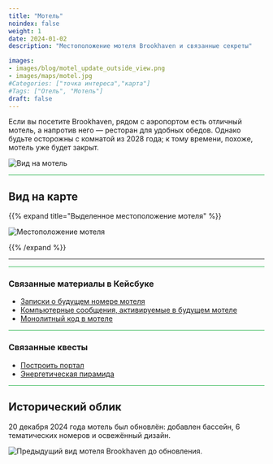 ```yaml
---
title: "Мотель"
noindex: false
weight: 1
date: 2024-01-02
description: "Местоположение мотеля Brookhaven и связанные секреты"

images:
- images/blog/motel_update_outside_view.png
- images/maps/motel.jpg
#Categories: ["точка интереса","карта"]
#Tags: ["Отель", "Мотель"]
draft: false
--- 
```



Если вы посетите Brookhaven, рядом с аэропортом есть отличный мотель, а напротив него — ресторан для удобных обедов. Однако будьте осторожны с комнатой из 2028 года; к тому времени, похоже, мотель уже будет закрыт.

![Вид на мотель](/images/blog/motel_update_outside_view.png)


<hr style="background-color: #28b44c" size=8>

## Вид на карте

{{% expand title="Выделенное местоположение мотеля" %}}

![Местоположение мотеля](/images/maps/motel.png)

{{% /expand %}}

---

<hr style="background-color: #28b44c" size=8>

### Связанные материалы в Кейсбуке

- [Записки о будущем номере мотеля](/casebook/notes/agency/)
- [Компьютерные сообщения, активируемые в будущем мотеле](/casebook/computer/agency/#power-of-the-book)
- [Монолитный код в мотеле](/casebook/monoliths/details/#future-motel-message-board)

<hr style="background-color: #28b44c" size=8>

### Связанные квесты

- [Построить портал](/lore/quests/build_portal/)
- [Энергетическая пирамида](/lore/special_tools/energy_pyramid/#known-locations-doves-appear-at)


<hr style="background-color: #28b44c" size=8>

## Исторический облик

20 декабря 2024 года мотель был обновлён: добавлен бассейн, 6 тематических номеров и освежённый дизайн.

![Предыдущий вид мотеля Brookhaven до обновления.](/images/maps/motel.jpg)
